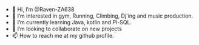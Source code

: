 - 👋 Hi, I’m @Raven-ZA638
- 👀 I’m interested in gym, Running, Climbing, Dj'ing and music production.
- 🌱 I’m currently learning Java, kotlin and Pl-SQL.
- 💞️ I’m looking to collaborate on new projects
- 📫 How to reach me at my github profile. 

<!---
Raven-ZA638/Raven-ZA638 is a ✨ special ✨ repository because its `README.md` (this file) appears on your GitHub profile.
You can click the Preview link to take a look at your changes.
--->
